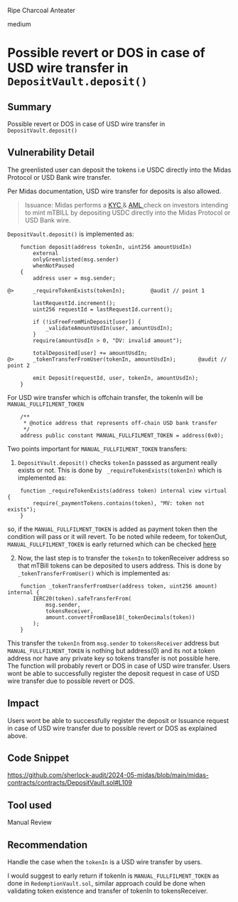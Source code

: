 Ripe Charcoal Anteater

medium

# Possible revert or DOS in case of USD wire transfer in `DepositVault.deposit()`

## Summary
Possible revert or DOS in case of USD wire transfer in `DepositVault.deposit()`

## Vulnerability Detail
The greenlisted user can deposit the tokens i.e USDC directly into the Midas Protocol or USD Bank wire transfer.

Per Midas documentation, USD wire transfer for deposits is also allowed.

> Issuance: Midas performs a [KYC ](https://docs.midas.app/additional-topics/glossary#know-your-customer-kyc)& [AML ](https://docs.midas.app/additional-topics/glossary#anti-money-laundering-laws-aml)check on investors intending to mint mTBILL by depositing USDC directly into the Midas Protocol or USD Bank wire.

`DepositVault.deposit()` is implemented as:

```solidity
    function deposit(address tokenIn, uint256 amountUsdIn)
        external
        onlyGreenlisted(msg.sender)
        whenNotPaused
    {
        address user = msg.sender;

@>      _requireTokenExists(tokenIn);        @audit // point 1

        lastRequestId.increment();
        uint256 requestId = lastRequestId.current();

        if (!isFreeFromMinDeposit[user]) {
            _validateAmountUsdIn(user, amountUsdIn);
        }
        require(amountUsdIn > 0, "DV: invalid amount");

        totalDeposited[user] += amountUsdIn;
@>      _tokenTransferFromUser(tokenIn, amountUsdIn);       @audit // point 2

        emit Deposit(requestId, user, tokenIn, amountUsdIn);
    }
```

For USD wire transfer which is offchain transfer, the tokenIn will be `MANUAL_FULLFILMENT_TOKEN`

```solidity
    /**
     * @notice address that represents off-chain USD bank transfer
     */
    address public constant MANUAL_FULLFILMENT_TOKEN = address(0x0);
 ```

Two points important for `MANUAL_FULLFILMENT_TOKEN` transfers:

1) `DepositVault.deposit()` checks `tokenIn` passsed as argument really exists or not. This is done by ` _requireTokenExists(tokenIn)` which is implemented as:

```solidity
    function _requireTokenExists(address token) internal view virtual {
        require(_paymentTokens.contains(token), "MV: token not exists");
    }
```

so, if the `MANUAL_FULLFILMENT_TOKEN` is added as payment token then the condition will pass or it will revert. To be noted while redeem, for tokenOut, `MANUAL_FULLFILMENT_TOKEN` is early returned which can be checked [here](https://github.com/sherlock-audit/2024-05-midas/blob/main/midas-contracts/contracts/RedemptionVault.sol#L91)

2) Now, the last step is to transfer the `tokenIn` to tokenReceiver address so that mTBill tokens can be deposited to users address. This is done by `_tokenTransferFromUser()` which is implemented as:

```solidity
    function _tokenTransferFromUser(address token, uint256 amount) internal {
        IERC20(token).safeTransferFrom(
            msg.sender,
            tokensReceiver,
            amount.convertFromBase18(_tokenDecimals(token))    
        );                                                     
    }
```

This transfer the `tokenIn` from `msg.sender` to `tokensReceiver` address but `MANUAL_FULLFILMENT_TOKEN` is nothing but address(0) and its not a token address nor have any private key so tokens transfer is not possible here. The function will probably revert or DOS in case of USD wire transfer. Users wont be able to successfully register the deposit request in case of USD wire transfer due to possible revert or DOS.

## Impact
Users wont be able to successfully register the deposit or Issuance request in case of USD wire transfer due to possible revert or DOS as explained above.

## Code Snippet
https://github.com/sherlock-audit/2024-05-midas/blob/main/midas-contracts/contracts/DepositVault.sol#L109

## Tool used
Manual Review

## Recommendation
Handle the case when the `tokenIn` is a USD wire transfer by users. 

I would suggest to early return if tokenIn is `MANUAL_FULLFILMENT_TOKEN` as done in `RedemptionVault.sol`, similar approach could be done when validating token existence and transfer of tokenIn to tokensReceiver.